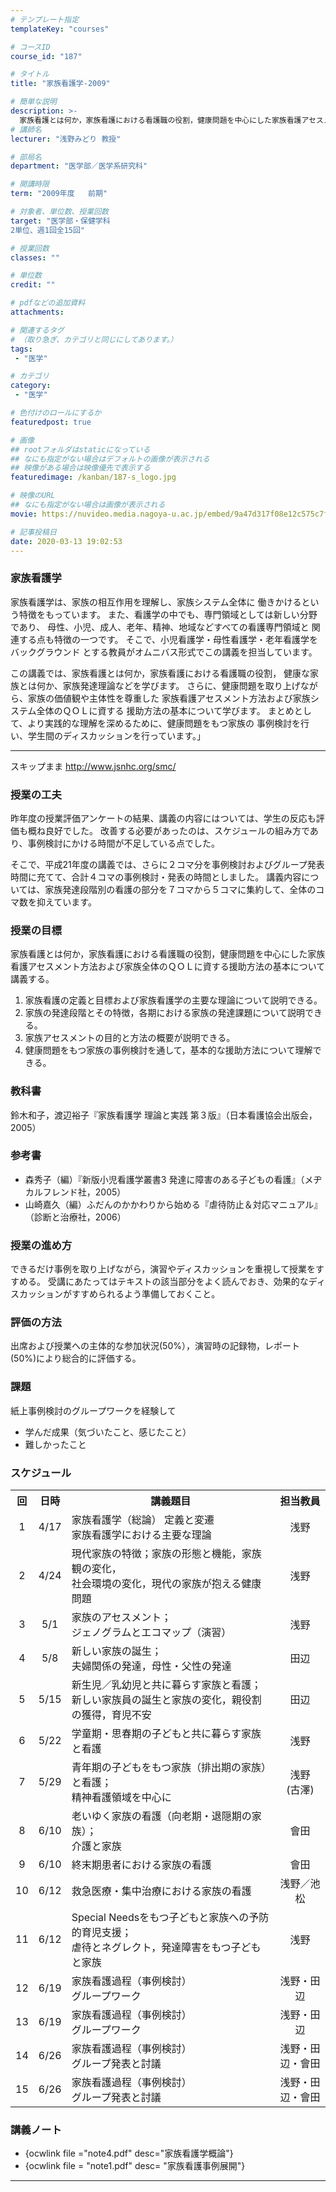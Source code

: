 ```yaml
---
# テンプレート指定
templateKey: "courses"

# コースID
course_id: "187"

# タイトル
title: "家族看護学-2009"

# 簡単な説明
description: >-
  家族看護とは何か，家族看護における看護職の役割，健康問題を中心にした家族看護アセスメント方法および家族全体のＱＯＬに資する援助方法の基本について講義する。   1. 家族看護の定義と目標および家族看護学の主要な理論について説明できる。   2. 家族の発達段階とその特徴，各期における家族の発達課題について説明できる。  3. 家族アセスメントの目的と方法の概要が説明できる。  4. 健康 ...
# 講師名
lecturer: "浅野みどり 教授"

# 部局名
department: "医学部／医学系研究科"

# 開講時限
term: "2009年度	前期"

# 対象者、単位数、授業回数
target: "医学部・保健学科
2単位、週1回全15回"

# 授業回数
classes: ""

# 単位数
credit: ""

# pdfなどの追加資料
attachments:

# 関連するタグ
# （取り急ぎ、カテゴリと同じにしてあります。）
tags:
 - "医学"

# カテゴリ
category:
 - "医学"

# 色付けのロールにするか
featuredpost: true

# 画像
## rootフォルダはstaticになっている
## なにも指定がない場合はデフォルトの画像が表示される
## 映像がある場合は映像優先で表示する
featuredimage: /kanban/187-s_logo.jpg

# 映像のURL
## なにも指定がない場合は画像が表示される
movie: https://nuvideo.media.nagoya-u.ac.jp/embed/9a47d317f08e12c575c7fe9986a33bf5a0fba239

# 記事投稿日
date: 2020-03-13 19:02:53
---
```


### 家族看護学

家族看護学は、家族の相互作用を理解し、家族システム全体に
働きかけるという特徴をもっています。
また、看護学の中でも、専門領域としては新しい分野であり、
母性、小児、成人、老年、精神、地域などすべての看護専門領域と
関連する点も特徴の一つです。
そこで、小児看護学・母性看護学・老年看護学をバックグラウンド
とする教員がオムニバス形式でこの講義を担当しています。

この講義では、家族看護とは何か，家族看護における看護職の役割，
健康な家族とは何か、家族発達理論などを学びます。
さらに、健康問題を取り上げながら、家族の価値観や主体性を尊重した
家族看護アセスメント方法および家族システム全体のＱＯＬに資する
援助方法の基本について学びます。
まとめとして、より実践的な理解を深めるために、健康問題をもつ家族の
事例検討を行い、学生間のディスカッションを行っています。」

----
スキップまま http://www.jsnhc.org/smc/


### 授業の工夫

昨年度の授業評価アンケートの結果、講義の内容にはついては、学生の反応も評価も概ね良好でした。 改善する必要があったのは、スケジュールの組み方であり、事例検討にかける時間が不足している点でした。

そこで、平成21年度の講義では、さらに２コマ分を事例検討およびグループ発表時間に充てて、合計４コマの事例検討・発表の時間としました。 講義内容については、家族発達段階別の看護の部分を７コマから５コマに集約して、全体のコマ数を抑えています。





### 授業の目標

家族看護とは何か，家族看護における看護職の役割，健康問題を中心にした家族看護アセスメント方法および家族全体のＱＯＬに資する援助方法の基本について講義する。

1. 家族看護の定義と目標および家族看護学の主要な理論について説明できる。
2. 家族の発達段階とその特徴，各期における家族の発達課題について説明できる。
3. 家族アセスメントの目的と方法の概要が説明できる。
4. 健康問題をもつ家族の事例検討を通して，基本的な援助方法について理解できる。

### 教科書

鈴木和子，渡辺裕子『家族看護学 理論と実践 第３版』（日本看護協会出版会，2005）

### 参考書

* 森秀子（編）『新版小児看護学叢書3 発達に障害のある子どもの看護』（メヂカルフレンド社，2005）
* 山崎嘉久（編）ふだんのかかわりから始める『虐待防止＆対応マニュアル』（診断と治療社，2006）

### 授業の進め方

できるだけ事例を取り上げながら，演習やディスカッションを重視して授業をすすめる。 受講にあたってはテキストの該当部分をよく読んでおき、効果的なディスカッションがすすめられるよう準備しておくこと。

### 評価の方法

出席および授業への主体的な参加状況(50%），演習時の記録物，レポート(50%)により総合的に評価する。

### 課題

紙上事例検討のグループワークを経験して

* 学んだ成果（気づいたこと、感じたこと）
* 難しかったこと


<h3>スケジュール</h3>
<table class="basic" width="455">
<tr>
<th width="20" class="center">回</th>
<th width="30" align="center">日時</th>
<th align="center">講義題目</th>
<th width="65" align="center">担当教員</th>
</tr>

<tr>
<td align="center">1</td>
<td align="center">4/17</td>
<td align="left">家族看護学（総論） 定義と変遷<br>家族看護学における主要な理論</td>
<td align="center">浅野</td>
</tr>

<tr>
<td align="center">2</td>
<td align="center">4/24</td>
<td align="left">現代家族の特徴；家族の形態と機能，家族観の変化，<br>社会環境の変化，現代の家族が抱える健康問題</td>
<td align="center">浅野</td>
</tr>

<tr>
<td align="center">3</td>
<td align="center">5/1</td>
<td align="left">家族のアセスメント；<br>ジェノグラムとエコマップ（演習）</td>
<td align="center">浅野</td>
</tr>

<tr>
<td align="center">4</td>
<td align="center">5/8</td>
<td align="left">新しい家族の誕生；<br>夫婦関係の発達，母性・父性の発達</td>
<td align="center">田辺</td>
</tr>

<tr>
<td align="center">5</td>
<td align="center">5/15</td>
<td align="left">新生児／乳幼児と共に暮らす家族と看護；<br>新しい家族員の誕生と家族の変化，親役割の獲得，育児不安</td>
<td align="center">田辺</td>
</tr>

<tr>
<td align="center">6</td>
<td align="center">5/22</td>
<td align="left">学童期・思春期の子どもと共に暮らす家族と看護</td>
<td align="center">浅野</td>
</tr>

<tr>
<td align="center">7</td>
<td align="center">5/29</td>
<td align="left">青年期の子どもをもつ家族（排出期の家族）と看護；<br>精神看護領域を中心に</td>
<td align="center">浅野<br>(古澤)</td>
</tr>

<tr>
<td align="center">8</td>
<td align="center">6/10</td>
<td align="left">老いゆく家族の看護（向老期・退隠期の家族）；<br>介護と家族</td>
<td align="center">會田</td>
</tr>

<tr>
<td align="center">9</td>
<td align="center">6/10</td>
<td align="left">終末期患者における家族の看護</td>
<td align="center">會田</td>
</tr>

<tr>
<td align="center">10</td>
<td align="center">6/12</td>
<td align="left">救急医療・集中治療における家族の看護</td>
<td align="center">浅野／池松</td>
</tr>

<tr>
<td align="center">11</td>
<td align="center">6/12</td>
<td align="left">Special Needsをもつ子どもと家族への予防的育児支援；<br>虐待とネグレクト，発達障害をもつ子どもと家族</td>
<td align="center">浅野</td>
</tr>

<tr>
<td align="center">12</td>
<td align="center">6/19</td>
<td align="left">家族看護過程（事例検討）<br>グループワーク</td>
<td align="center">浅野・田辺</td>
</tr>

<tr>
<td align="center">13</td>
<td align="center">6/19</td>
<td align="left">家族看護過程（事例検討）<br>グループワーク</td>
<td align="center">浅野・田辺</td>
</tr>

<tr>
<td align="center">14</td>
<td align="center">6/26</td>
<td align="left">家族看護過程（事例検討）<br>グループ発表と討議</td>
<td align="center">浅野・田辺・會田</td>
</tr>

<tr>
<td align="center">15</td>
<td align="center">6/26</td>
<td align="left">家族看護過程（事例検討）<br>グループ発表と討議
</td>
<td align="center">浅野・田辺・會田</td>
</tr>

</table>



### 講義ノート

- {ocwlink file ="note4.pdf" desc="家族看護学概論"}
- {ocwlink file = "note1.pdf" desc= "家族看護事例展開"}










-----